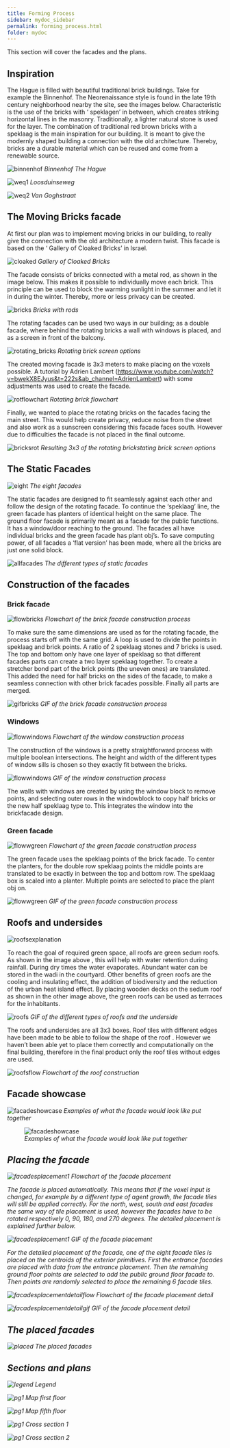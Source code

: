 ```yaml
---
title: Forming Process
sidebar: mydoc_sidebar
permalink: forming_process.html
folder: mydoc
---
```

This section will cover the facades and the plans.

## Inspiration
The Hague is filled with beautiful traditional brick buildings. Take for example the Binnenhof. The Neorenaissance style is found in the late 19th century neighborhood nearby the site, see the images below. Characteristic is the use of the bricks with ‘ speklagen’ in between, which creates striking horizontal lines in the masonry. Traditionally, a lighter natural stone is used for the layer. The combination of traditional red brown bricks with a speklaag is the main inspiration for our building. It is meant to give the modernly shaped building a connection with the old architecture. Thereby, bricks are a durable material which can be reused and come from a renewable source.  

![binnenhof](../images/thehague.jpg)
*Binnenhof The Hague*

![weq1](../images/loosduinseweg.jpg)
*Loosduinseweg*

![weq2](../images/vangoghstraat.jpg)
*Van Goghstraat*



## The Moving Bricks facade
At first our plan was to implement moving bricks in our building, to really give the connection with the old architecture a modern twist. This facade is based on the ‘ Gallery of Cloaked Bricks’ in Israel. 


![cloaked](../images/galleryofcloakedbricks.jpg)
*Gallery of Cloaked Bricks*


The facade consists of bricks connected with a metal rod, as shown in the image below. This makes it possible to individually move each brick. This principle can be used to block the warming sunlight in the summer and let it in during the winter. Thereby, more or less privacy can be created.


![bricks](../images/bricks.jpg)
*Bricks with rods*


The rotating facades can be used two ways in our building; as a double facade, where behind the rotating bricks a wall with windows is placed, and as a screen in front of the balcony. 

![rotating_bricks](../images/optionsrotatingbrickscreen.jpg)
*Rotating brick screen options*

The created moving facade is 3x3 meters to make placing on the voxels possible. A tutorial by Adrien Lambert (https://www.youtube.com/watch?v=bwekX8EJyus&t=222s&ab_channel=AdrienLambert) with some adjustments was used to create the facade. 

![rotflowchart](../images/brickmovingwall.jpg)
*Rotating brick flowchart*


Finally, we wanted to place the rotating bricks on the facades facing the main street. This would help create privacy, reduce noise from the street and also work as a sunscreen considering this facade faces south. However due to difficulties the facade is not placed in the final outcome. 

![bricksrot](../images/movingfacade.gif)
*Resulting 3x3 of the rotating brickstating brick screen options*




## The Static Facades

![eight](../images/different-facade-types.gif)
*The eight facades*

The static facades are designed to fit seamlessly against each other and follow the design of the rotating facade. To continue the ‘speklaag’ line, the green facade has planters of identical height on the same place. The ground floor facade is primarily meant as a facade for the public functions. It has a window/door reaching to the ground. The facades all have individual bricks and the green facade has plant obj’s. To save computing power, of all facades a ‘flat version’ has been made, where all the bricks are just one solid block.


![allfacades](../images/facades.jpg)
*The different types of static facades*


## Construction of the facades
### Brick facade
![flowbricks](../images/brickfacade.jpg)
*Flowchart of the brick facade construction process*


To make sure the same dimensions are used as for the rotating facade, the process starts off with the same grid. A loop is used to divide the points in speklaag and brick points. A ratio of 2 speklaag stones and 7 bricks is used. The top and bottom only have one layer of speklaag so that different facades parts can create a two layer speklaag together.  To create a stretcher bond part of the brick points (the uneven ones)  are translated. This added the need for half bricks on the sides of the facade, to make a seamless connection with other brick facades possible. Finally all parts are merged.


![gifbricks](../images/facade-construction.gif)
*GIF of the brick facade construction process*


### Windows
![flowwindows](../images/window.jpg)
*Flowchart of the window construction process*



The construction of the windows is a pretty straightforward process with multiple boolean intersections. The height and width of the different types of window sills is chosen so they exactly fit between the bricks. 

![flowwindows](../images/window-construction.gif)
*GIF of the window construction process*

The walls with windows are created by using the window block to remove points, and selecting outer rows in the windowblock to copy half bricks or the new half speklaag type to. This integrates the window into the brickfacade design.


### Green facade

![flowwgreen](../images/greenfacade.jpg)
*Flowchart of the green facade  construction process*

The green facade uses the speklaag points of the brick facade. To center the planters, for the double row speklaag points the middle points are translated to be exactly in between the top and bottom row. The speklaag box is scaled into a planter. Multiple points are selected to place the plant obj on.

![flowwgreen](../images/greenfacade.gif)
*GIF of the green facade construction process*


## Roofs and undersides

![roofsexplanation](../images/wadiandgreenroof.jpg)


To reach the goal of required green space, all roofs are green sedum roofs. As shown in the image above , this will help with water retention during rainfall. During dry times the water evaporates.  Abundant water can be stored in the wadi in the courtyard. 
Other benefits of green roofs are the cooling and insulating effect, the addition of biodiversity and the reduction of the urban heat island effect. 
By placing wooden decks on the sedum roof as shown in the other image above, the green roofs can be used as terraces for the inhabitants. 

![roofs](../images/roofs.gif)
*GIF of the different types of roofs and the underside*


The roofs and undersides are all 3x3 boxes. Roof tiles with different edges have been made to be able to follow the shape of the roof . However we haven’t been able yet to place them correctly and computationally on the final building, therefore in the final product only the roof tiles without edges are used.

![roofsflow](../images/roof.jpg)
*Flowchart of the roof construction*


## Facade showcase
![facadeshowcase](../images/facadesshowcase.jpg)
*Examples of what the facade would look like put together*
<figure>
    <img src="../images/facadesshowcase.jpg"
         alt="facadeshowcase">
    <figcaption><i> Examples of what the facade would look like put together <i></figcaption>
</figure>


## Placing the facade

![facadesplacement1](../images/facadesplacement1.jpg)
*Flowchart of the facade placement*


The facade is placed automatically. This means that if the voxel input is changed, for example by a different type of agent growth, the facade tiles will still be applied correctly. 
For the north, west, south and east facades the same way of tile placement is used, however the facades have to be rotated respectively 0, 90, 180, and 270 degrees. The detailed placement is explained further below.


![facadesplacement1](../images/facadesplac.gif)
*GIF of the facade placement*

For the detailed placement of the facade, one of the eight facade tiles is placed on the centroids of the exterior primitives. First the entrance facades are placed with data from the entrance placement. Then the remaining ground floor points are selected to add the public ground floor facade to. Then points are randomly selected to place the remaining 6 facade tiles.

![facadesplacementdetailflow](../images/facadesplacement2.jpg)
*Flowchart of the facade placement detail*

![facadesplacementdetailgif](../images/facadeplacementdetail.gif)
*GIF of the facade placement detail*


## The placed facades
![placed](../images/incontext2.jpg)
*The placed facades*


## Sections and plans
![legend](../images/legend.jpg)
*Legend*

![pg1](../images/plattegrond_2-1.jpg)
*Map first floor*

![pg1](../images/plattegrond_4-1.jpg)
*Map fifth floor*

![pg1](../images/doorsnede_1.jpg)
*Cross section 1*

![pg1](../images/doorsnede_2.jpg)
*Cross section 2*

